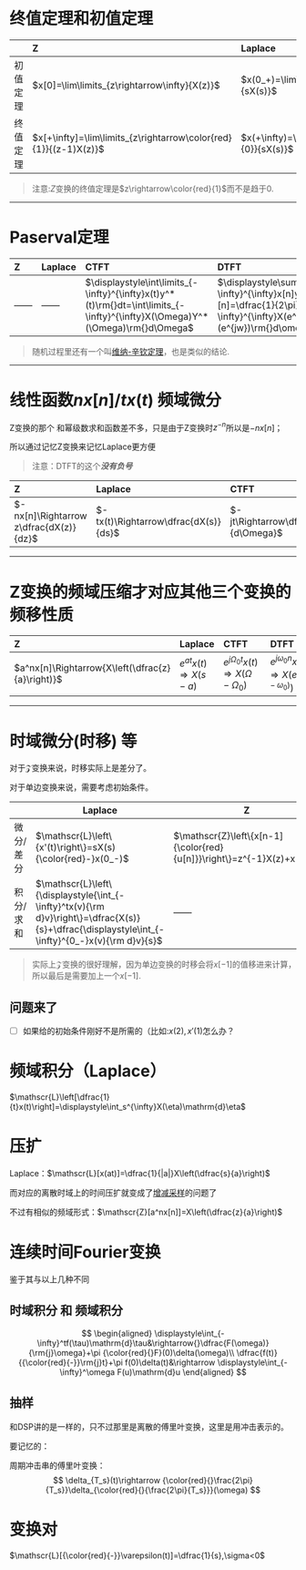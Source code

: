 # 终值定理和初值定理
|          | Z                                                                | Laplace                                                      |
| -------- | :--------------------------------------------------------------- | :----------------------------------------------------------- |
| 初值定理 | $x[0]=\lim\limits_{z\rightarrow\infty}{X(z)}$                    | $x(0_+)=\lim\limits_{s\rightarrow\infty}{sX(s)}$             |
| 终值定理 | $x[+\infty]=\lim\limits_{z\rightarrow\color{red}{1}}{(z-1)X(z)}$ | $x(+\infty)=\lim\limits_{s\rightarrow\color{red}{0}}{sX(s)}$ |

> 注意:$Z$变换的终值定理是$z\rightarrow\color{red}{1}$而不是趋于0.

---
# Paserval定理
| Z    | Laplace | CTFT                                                                                                                          | DTFT                                                                                                                                         |
| :--- | :------ | :---------------------------------------------------------------------------------------------------------------------------- | :------------------------------------------------------------------------------------------------------------------------------------------- |
| ——   | ——      | $\displaystyle\int\limits_{-\infty}^{\infty}x(t)y^*(t)\rm{}dt=\int\limits_{-\infty}^{\infty}X(\Omega)Y^*(\Omega)\rm{}d\Omega$ | $\displaystyle\sum\limits_{n=-\infty}^{\infty}x[n]y^*[n]=\dfrac{1}{2\pi}\int\limits_{-\infty}^{\infty}X(e^{j\omega})Y^*(e^{jw})\rm{}d\omega$ |
> 随机过程里还有一个叫[维纳-辛钦定理](https://en.wikipedia.org/wiki/Wiener–Khinchin_theorem)，也是类似的结论.


---
# 线性函数$nx[n]$/$tx(t)$ 频域微分
Z变换的那个 和幂级数求和函数差不多，只是由于Z变换时$z^{-n}$所以是$-nx[n]$；

所以通过记忆Z变换来记忆Laplace更方便

> 注意：DTFT的这个***没有负号***


| Z                                      | Laplace                              | CTFT                                        | DTFT                                                 |
| :------------------------------------- | :----------------------------------- | :------------------------------------------ | :--------------------------------------------------- |
| $-nx[n]\Rightarrow z\dfrac{dX(z)}{dz}$ | $-tx(t)\Rightarrow\dfrac{dX(s)}{ds}$ | $-jt\Rightarrow\dfrac{dF(\Omega)}{d\Omega}$ | $nx[n]\Rightarrow j\dfrac{dX(e^{j\omega})}{d\omega}$ |

---
# Z变换的频域压缩才对应其他三个变换的频移性质

| Z                                                | Laplace                         | CTFT                                                           | DTFT                                                       |
| :----------------------------------------------- | :------------------------------ | :------------------------------------------------------------- | :--------------------------------------------------------- |
| $a^nx[n]\Rightarrow{X\left(\dfrac{z}{a}\right)}$ | $e^{at}x(t)\Rightarrow{X(s-a)}$ | $e^{j\Omega_0t}x(t)\Rightarrow{X\left(\Omega-\Omega_0\right)}$ | $e^{j\omega_0n}x[n]\Rightarrow{X(e^{j(\omega-\omega_0)})}$ |

---

# 时域微分(时移) 等
对于$\mathscr{Z}$变换来说，时移实际上是差分了。

对于单边变换来说，需要考虑初始条件。

|           | Laplace                                                                                                                                          | Z                                                                      |
| --------- | ------------------------------------------------------------------------------------------------------------------------------------------------ | ---------------------------------------------------------------------- |
| 微分/差分 | $\mathscr{L}\left\{x'(t)\right\}=sX(s){\color{red}-}x(0_-)$                                                                                      | $\mathscr{Z}\left\{x[n-1]{\color{red}{u[n]}}\right\}=z^{-1}X(z)+x[-1]$ |
| 积分/求和 | $\mathscr{L}\left\{\displaystyle{\int_{-\infty}^tx(v){\rm d}v}\right\}=\dfrac{X(s)}{s}+\dfrac{\displaystyle\int_{-\infty}^{0_-}x(v){\rm d}v}{s}$ | ——                                                                     |

> 实际上$\mathscr{Z}$变换的很好理解，因为单边变换的时移会将$x[-1]$的值移进来计算，所以最后是需要加上一个$x[-1]$.

## 问题来了
- [ ] 如果给的初始条件刚好不是所需的（比如:$x(2),x'(1)$怎么办？

# 频域积分（Laplace）
$\mathscr{L}\left[\dfrac{1}{t}x(t)\right]=\displaystyle\int_s^{\infty}X(\eta)\mathrm{d}\eta$
# 压扩
Laplace：$\mathscr{L}[x(at)]=\dfrac{1}{|a|}X\left(\dfrac{s}{a}\right)$

而对应的离散时域上的时间压扩就变成了[增减采样](https://github.com/JoeyRxy/code/blob/777033db7600d0df97b88eb335b15b2d945c6e80/markdown/信号DSP自控/DFT.md)的问题了

不过有相似的频域形式：$\mathscr{Z}[a^nx[n]]=X\left(\dfrac{z}{a}\right)$

# 连续时间Fourier变换
鉴于其与以上几种不同

## 时域积分 和 频域积分
$$
\begin{aligned}
    \displaystyle\int_{-\infty}^tf(\tau)\mathrm{d}\tau&\rightarrow{}\dfrac{F(\omega)}{\rm{j}\omega}+\pi {\color{red}{}F}(0)\delta(\omega)\\
\dfrac{f(t)}{{\color{red}{-}}\rm{j}t}+\pi f(0)\delta(t)&\rightarrow \displaystyle\int_{-\infty}^\omega F(u)\mathrm{d}u
\end{aligned}
$$ 

## 抽样
和DSP讲的是一样的，只不过那里是离散的傅里叶变换，这里是用冲击表示的。

要记忆的：

周期冲击串的傅里叶变换：
$$
\delta_{T_s}(t)\rightarrow {\color{red}{}\frac{2\pi}{T_s}}\delta_{\color{red}{}{\frac{2\pi}{T_s}}}(\omega)
$$

# 变换对
$\mathscr{L}[{\color{red}{-}}\varepsilon(t)]=\dfrac{1}{s},\sigma<0$